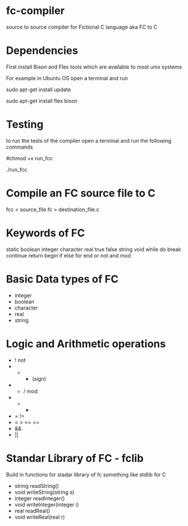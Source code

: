 # fc-compiler
source to source compiler for Fictional C language aka FC to C

# Dependencies
First install Bison and Flex tools which are available to most unix systems


For example in Ubuntu OS open a terminal and run

sudo apt-get install update


sudo apt-get install flex bison


# Testing
to run the tests of the compiler open a terminal and run the following commands 


#chmod +x run_fcc 


./run_fcc

# Compile an FC source file to C
fcc < source_file.fc > destination_file.c

# Keywords of FC
static boolean integer character real
true false string void while
do break continue return begin
if else for end or
not and mod

# Basic Data types of FC
* integer
* boolean 
* character
* real
* string

# Logic and Arithmetic operations
* ! not
* + -  (sign)
* * / mod  
* + -  
* = !=
* < > <= >= 
* && 
* || 

# Standar Library of FC -  fclib
Build in functions for stadar library of fc  something like stdlib for C
* string readString() 
* void writeString(string s)
* integer readInteger() 
* void writeInteger(integer i)
* real readReal() 
* void writeReal(real r)
